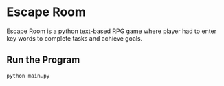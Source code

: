 # Escape Room
Escape Room is a python text-based RPG game where player had to enter key
words to complete tasks and achieve goals.

## Run the Program
```
python main.py
```
